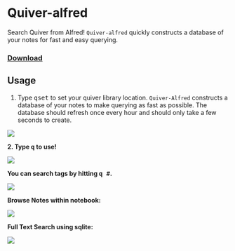 # Quiver-alfred

Search Quiver from Alfred! `Quiver-alfred` quickly constructs a database of your notes for fast and easy querying.

### [Download](https://github.com/danielecook/Quiver-alfred/releases/download/0.1/Quiver.Search.alfredworkflow)

## Usage

1. Type <kbd>qset</kbd> to set your quiver library location. `Quiver-Alfred` constructs a database of your notes to make querying as fast as possible. The database should refresh once every hour and should only take a few seconds to create.

![](https://github.com/danielecook/Quiver-alfred/blob/images/images/qset.png?raw=true)

__2. Type <kbd>q</kbd> to use!__

![](https://github.com/danielecook/Quiver-alfred/blob/images/images/initial.png?raw=true)

__You can search tags by hitting <kbd>q #</kbd>.__

![](https://github.com/danielecook/Quiver-alfred/blob/images/images/tags.png?raw=true)

__Browse Notes within notebook:__

![](https://github.com/danielecook/Quiver-alfred/blob/images/images/notebook.png?raw=true)

__Full Text Search using sqlite:__

![](https://github.com/danielecook/Quiver-alfred/blob/images/images/search.png?raw=true)
